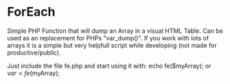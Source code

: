# ForEach
Simple PHP Function that will dump an Array in a visual HTML Table.
Can be used as an replacement for PHPs "var_dump()". If you work with lots of arrays it is a simple but very helpfull script while developing (not made for productive/public).

Just include the file fe.php and start using it with:
echo fe($myArray);
or
$var = fe($myArray);
